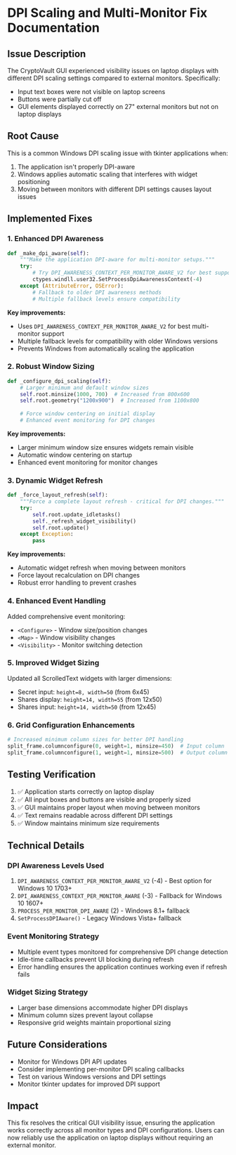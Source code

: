 # DPI Scaling and Multi-Monitor Fix Documentation

## Issue Description
The CryptoVault GUI experienced visibility issues on laptop displays with different DPI scaling settings compared to external monitors. Specifically:
- Input text boxes were not visible on laptop screens
- Buttons were partially cut off
- GUI elements displayed correctly on 27" external monitors but not on laptop displays

## Root Cause
This is a common Windows DPI scaling issue with tkinter applications when:
1. The application isn't properly DPI-aware
2. Windows applies automatic scaling that interferes with widget positioning
3. Moving between monitors with different DPI settings causes layout issues

## Implemented Fixes

### 1. Enhanced DPI Awareness
```python
def _make_dpi_aware(self):
    """Make the application DPI-aware for multi-monitor setups."""
    try:
        # Try DPI_AWARENESS_CONTEXT_PER_MONITOR_AWARE_V2 for best support
        ctypes.windll.user32.SetProcessDpiAwarenessContext(-4)
    except (AttributeError, OSError):
        # Fallback to older DPI awareness methods
        # Multiple fallback levels ensure compatibility
```

**Key improvements:**
- Uses `DPI_AWARENESS_CONTEXT_PER_MONITOR_AWARE_V2` for best multi-monitor support
- Multiple fallback levels for compatibility with older Windows versions
- Prevents Windows from automatically scaling the application

### 2. Robust Window Sizing
```python
def _configure_dpi_scaling(self):
    # Larger minimum and default window sizes
    self.root.minsize(1000, 700)  # Increased from 800x600
    self.root.geometry("1200x900")  # Increased from 1100x800
    
    # Force window centering on initial display
    # Enhanced event monitoring for DPI changes
```

**Key improvements:**
- Larger minimum window size ensures widgets remain visible
- Automatic window centering on startup
- Enhanced event monitoring for monitor changes

### 3. Dynamic Widget Refresh
```python
def _force_layout_refresh(self):
    """Force a complete layout refresh - critical for DPI changes."""
    try:
        self.root.update_idletasks()
        self._refresh_widget_visibility()
        self.root.update()
    except Exception:
        pass
```

**Key improvements:**
- Automatic widget refresh when moving between monitors
- Force layout recalculation on DPI changes
- Robust error handling to prevent crashes

### 4. Enhanced Event Handling
Added comprehensive event monitoring:
- `<Configure>` - Window size/position changes
- `<Map>` - Window visibility changes
- `<Visibility>` - Monitor switching detection

### 5. Improved Widget Sizing
Updated all ScrolledText widgets with larger dimensions:
- Secret input: `height=8, width=50` (from 6x45)
- Shares display: `height=14, width=55` (from 12x50)
- Shares input: `height=14, width=50` (from 12x45)

### 6. Grid Configuration Enhancements
```python
# Increased minimum column sizes for better DPI handling
split_frame.columnconfigure(0, weight=1, minsize=450)  # Input column
split_frame.columnconfigure(1, weight=1, minsize=500)  # Output column
```

## Testing Verification
1. ✅ Application starts correctly on laptop display
2. ✅ All input boxes and buttons are visible and properly sized
3. ✅ GUI maintains proper layout when moving between monitors
4. ✅ Text remains readable across different DPI settings
5. ✅ Window maintains minimum size requirements

## Technical Details

### DPI Awareness Levels Used
1. `DPI_AWARENESS_CONTEXT_PER_MONITOR_AWARE_V2` (-4) - Best option for Windows 10 1703+
2. `DPI_AWARENESS_CONTEXT_PER_MONITOR_AWARE` (-3) - Fallback for Windows 10 1607+
3. `PROCESS_PER_MONITOR_DPI_AWARE` (2) - Windows 8.1+ fallback
4. `SetProcessDPIAware()` - Legacy Windows Vista+ fallback

### Event Monitoring Strategy
- Multiple event types monitored for comprehensive DPI change detection
- Idle-time callbacks prevent UI blocking during refresh
- Error handling ensures the application continues working even if refresh fails

### Widget Sizing Strategy
- Larger base dimensions accommodate higher DPI displays
- Minimum column sizes prevent layout collapse
- Responsive grid weights maintain proportional sizing

## Future Considerations
- Monitor for Windows DPI API updates
- Consider implementing per-monitor DPI scaling callbacks
- Test on various Windows versions and DPI settings
- Monitor tkinter updates for improved DPI support

## Impact
This fix resolves the critical GUI visibility issue, ensuring the application works correctly across all monitor types and DPI configurations. Users can now reliably use the application on laptop displays without requiring an external monitor.
